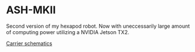 # ASH-MKII
Second version of my hexapod robot. Now with uneccessarily large amount of computing power utilizing a NVIDIA Jetson TX2.


[Carrier schematics](https://github.com/Atmelfan/ASH-MKII/blob/master/altium/carrier/carrier.pdf)
